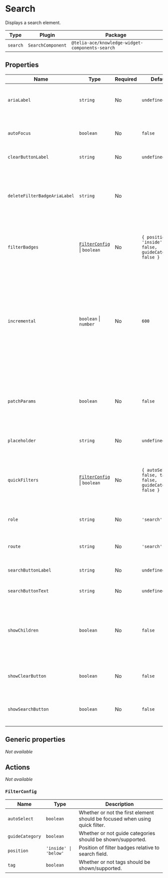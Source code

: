 # Search

Displays a search element.

| Type     | Plugin            | Package                                         |
| -------- | ----------------- | ----------------------------------------------- |
| `search` | `SearchComponent` | `@telia-ace/knowledge-widget-components-search` |

## Properties

| Name                         | Type                                         | Required | Default                                                    | Description                                                                                                                                                                            |
| ---------------------------- | -------------------------------------------- | -------- | ---------------------------------------------------------- | -------------------------------------------------------------------------------------------------------------------------------------------------------------------------------------- |
| `ariaLabel`                  | `string`                                     | No       | `undefined`                                                | Label applied to the input arialabel HTML attribute.                                                                                                                                   |
| `autoFocus`                  | `boolean`                                    | No       | `false`                                                    | Whether or not the search input should focus on render.                                                                                                                                |
| `clearButtonLabel`           | `string`                                     | No       | `undefined`                                                | Label for the reset button.                                                                                                                                                            |
| `deleteFilterBadgeAriaLabel` | `string`                                     | No       | ` `                                                        | Aria-label for the delete button on filter badges. Accepts `{{item}}` which will be replaced with the badge title.                                                                     |
| `filterBadges`               | [`FilterConfig`](#filterconfig) \| `boolean` | No       | `{ position: 'inside', tag: false, guideCategory: false }` | Whether or not to display the current tag and/or guide category.                                                                                                                       |
| `incremental`                | `boolean` \| `number`                        | No       | `600`                                                      | Whether or not the search should happen incrementally as you type. If a number is specified, incremental will be true and the number specifies the length of the search delay (in ms). |
| `patchParams`                | `boolean`                                    | No       | `false`                                                    | Whether or not the search should keep other route parameters when searching.                                                                                                           |
| `placeholder`                | `string`                                     | No       | `undefined`                                                | Placeholder text for the input element.                                                                                                                                                |
| `quickFilters`               | [`FilterConfig`](#filterconfig) \| `boolean` | No       | `{ autoSelect: false, tag: false, guideCategory: false }`  | Whether or not to allow selecting of tag and/or guide category by typing '#' / '@'.                                                                                                    |
| `role`                       | `string`                                     | No       | `'search'`                                                 | The `role` attribute for the input element.                                                                                                                                            |
| `route`                      | `string`                                     | No       | `'search'`                                                 | Route name for generating links.                                                                                                                                                       |
| `searchButtonLabel`          | `string`                                     | No       | `undefined`                                                | Label for the search button.                                                                                                                                                           |
| `searchButtonText`           | `string`                                     | No       | `undefined`                                                | Text content for search button.                                                                                                                                                        |
| `showChildren`               | `boolean`                                    | No       | `false`                                                    | Whether or not children should be rendered. Can only be rendered when clear button is not visible.                                                                                     |
| `showClearButton`            | `boolean`                                    | No       | `false`                                                    | Whether or not a reset button should be displayed.                                                                                                                                     |
| `showSearchButton`           | `boolean`                                    | No       | `false`                                                    | Whether or not a search button should be displayed.                                                                                                                                    |

## Generic properties

_Not available_

## Actions

_Not available_

### `FilterConfig`

| Name            | Type                  | Description                                                                 |
| --------------- | --------------------- | --------------------------------------------------------------------------- |
| `autoSelect`    | `boolean`             | Whether or not the first element should be focused when using quick filter. |
| `guideCategory` | `boolean`             | Whether or not guide categories should be shown/supported.                  |
| `position`      | `'inside' \| 'below'` | Position of filter badges relative to search field.                         |
| `tag`           | `boolean`             | Whether or not tags should be shown/supported.                              |
